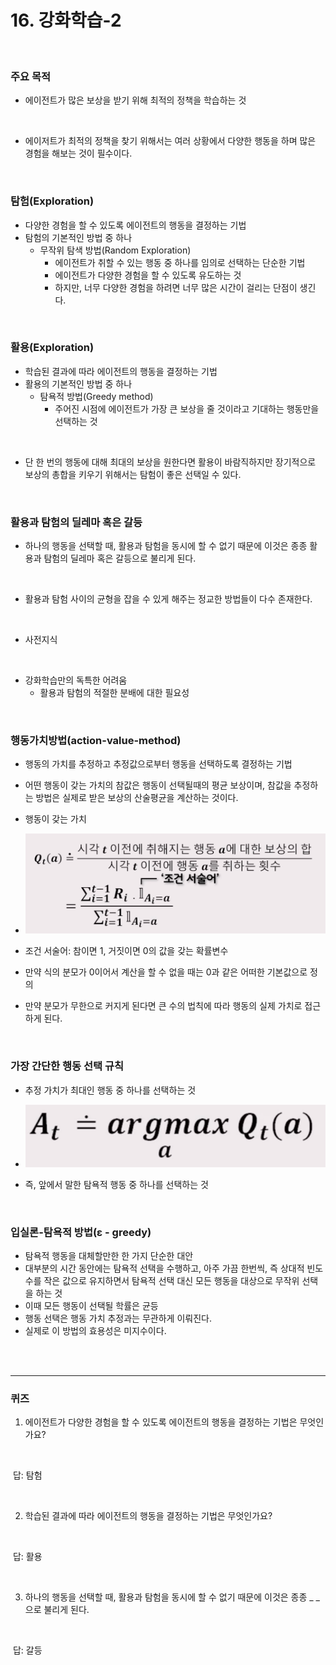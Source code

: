 # 16. 강화학습-2

<br/>

### 주요 목적

- 에이전트가 많은 보상을 받기 위해 최적의 정책을 학습하는 것

<br/>

- 에이저트가 최적의 정책을 찾기 위해서는 여러 상황에서 다양한 행동을 하며 많은 경험을 해보는 것이 필수이다.



<br/>

### 탐험(Exploration)

- 다양한 경험을 할 수 있도록 에이전트의 행동을 결정하는 기법
- 탐험의 기본적인 방법 중 하나
  - 무작위 탐색 방법(Random Exploration)
    - 에이전트가 취할 수 있는 행동 중 하나를 임의로 선택하는 단순한 기법
    - 에이전트가 다양한 경험을 할 수 있도록 유도하는 것
    - 하지만, 너무 다양한 경험을 하려면 너무 많은 시간이 걸리는 단점이 생긴다.



<br/>

### 활용(Exploration)

- 학습된 결과에 따라 에이전트의 행동을 결정하는 기법
- 활용의 기본적인 방법 중 하나
  - 탐욕적 방법(Greedy method)
    - 주어진 시점에 에이전트가 가장 큰 보상을 줄 것이라고 기대하는 행동만을 선택하는 것



<br/>

- 단 한 번의 행동에 대해 최대의 보상을 원한다면 활용이 바람직하지만 장기적으로 보상의 총합을 키우기 위해서는 탐험이 좋은 선택일 수 있다.



<br/>

### 활용과 탐험의 딜레마 혹은 갈등

- 하나의 행동을 선택할 때, 활용과 탐험을 동시에 할 수 없기 때문에 이것은 종종 활용과 탐험의 딜레마 혹은 갈등으로 불리게 된다.



<br/>

- 활용과 탐험 사이의 균형을 잡을 수 있게 해주는 정교한 방법들이 다수 존재한다.



<br/>

- 사전지식



<br/>

- 강화학습만의 독특한 어려움
  - 활용과 탐험의 적절한 분배에 대한 필요성



<br/>

### 행동가치방법(action-value-method)

- 행동의 가치를 추정하고 추정값으로부터 행동을 선택하도록 결정하는 기법

- 어떤 행동이 갖는 가치의 참값은 행동이 선택될때의 평균 보상이며, 참값을 추정하는 방법은 실제로 받은 보상의 산술평균을 계산하는 것이다.
- 행동이 갖는 가치
- ![](./img/행동가치.PNG)
- 조건 서술어: 참이면 1, 거짓이면 0의 값을 갖는 확률변수
- 만약 식의 분모가 0이어서 계산을 할 수 없을 때는 0과 같은 어떠한 기본값으로 정의
- 만약 분모가 무한으로 커지게 된다면 큰 수의 법칙에 따라 행동의 실제 가치로 접근하게 된다.



<br/>

### 가장 간단한 행동 선택 규칙

- 추정 가치가 최대인 행동 중 하나를 선택하는 것

- ![](./img/탐욕적_행동_선택.PNG)
- 즉, 앞에서 말한 탐욕적 행동 중 하나를 선택하는 것



<br/>

### 입실론-탐욕적 방법(ε - greedy)

- 탐욕적 행동을 대체할만한 한 가지 단순한 대안
- 대부분의 시간 동안에는 탐욕적 선택을 수행하고, 아주 가끔 한번씩, 즉 상대적 빈도수를 작은 값으로 유지하면서 탐욕적 선택 대신 모든 행동을 대상으로 무작위 선택을 하는 것
- 이때 모든 행동이 선택될 학률은 균등
- 행동 선택은 행동 가치 추정과는 무관하게 이뤄진다.
- 실제로 이 방법의 효용성은 미지수이다.





<br/>

<br/>

---------------

### 퀴즈

1. 에이전트가 다양한 경험을 할 수 있도록 에이전트의 행동을 결정하는 기법은 무엇인가요?

<br/>

​	답: 탐험



<br/>

2. 학습된 결과에 따라 에이전트의 행동을 결정하는 기법은 무엇인가요?

<br/>

​	답: 활용



<br/>

3. 하나의 행동을 선택할 때, 활용과 탐험을 동시에 할 수 없기 때문에 이것은 종종 _ _으로 불리게 된다.

<br/>

​	답: 갈등



<br/> <br/>